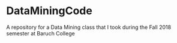 # DataMiningCode
A repository for a Data Mining class that I took during the Fall 2018 semester at Baruch College 
